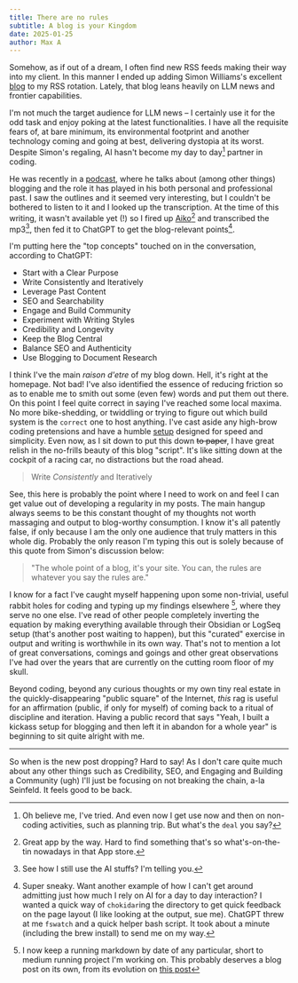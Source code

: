 ```yaml
---
title: There are no rules
subtitle: A blog is your Kingdom
date: 2025-01-25
author: Max A
---
```


<section>

<span class="newthought">Somehow, as if out of a dream</span>, I often find new RSS feeds making their way into my client.
In this manner I ended up adding Simon Williams's excellent [blog](https://simonwillison.net) to my RSS rotation. Lately, that blog leans heavily on LLM news and frontier capabilities.

I'm not much the target audience for LLM news – I certainly use it for the odd task and enjoy poking at the latest functionalities. I have all the requisite fears of, at bare minimum, its environmental footprint and another technology coming and going at best, delivering dystopia at its worst. Despite Simon's regaling, AI hasn't become my day to day[^excuse] partner in coding.

He was recently in a [podcast](https://simonwillison.net/2025/Jan/24/selfish-open-source/), where he talks about (among other things) blogging and the role it has played in his both personal and professional past. I saw the outlines and it seemed very interesting, but I couldn't be bothered to listen to it and I looked up the transcription. At the time of this writing, it wasn't available yet (!) so I fired up [Aiko](https://apps.apple.com/us/app/aiko/id1672085276)[^aiko] and transcribed the mp3[^sneaky], then fed it to ChatGPT to get the blog-relevant points[^sosneaky].

I'm putting here the "top concepts" touched on in the conversation, according to ChatGPT:

- Start with a Clear Purpose
- Write Consistently and Iteratively
- Leverage Past Content
- SEO and Searchability
- Engage and Build Community
- Experiment with Writing Styles
- Credibility and Longevity
- Keep the Blog Central
- Balance SEO and Authenticity
- Use Blogging to Document Research

I think I've the main _raison d'etre_ of my blog down. Hell, it's right at the homepage. Not bad! I've also identified the essence of reducing friction so as to enable me to smith out some (even few) words and put them out there. On this point I feel quite correct in saying I've reached some local maxima. No more bike-shedding, or twiddling or trying to figure out which build system is the `correct` one to host anything. I've cast aside any high-brow coding pretensions and have a humble [setup](https://github.com/maxArturo/maxarturo.github.io) designed for speed and simplicity. Even now, as I sit down to put this down ~~to paper~~, I have great relish in the no-frills beauty of this blog "script". It's like sitting down at the cockpit of a racing car, no distractions but the road ahead.

> Write _Consistently_ and Iteratively

See, this here is probably the point where I need to work on and feel I can get value out of developing a regularity in my posts. The main hangup always seems to be this constant thought of my thoughts not worth massaging and output to blog-worthy consumption. I know it's all patently false, if only because I am the only one audience that truly matters in this whole dig. Probably the only reason I'm typing this out is solely because of this quote from Simon's discussion below:

> "The whole point of a blog, it's your site. You can, the rules are whatever you say the rules are."

I know for a fact I've caught myself happening upon some non-trivial, useful rabbit holes for coding and typing up my findings elsewhere [^notes], where they serve no one else. I've read of other people completely inverting the equation by making everything available through their Obsidian or LogSeq setup (that's another post waiting to happen), but this "curated" exercise in output and writing is worthwhile in its own way. That's not to mention a lot of great conversations, comings and goings and other great observations I've had over the years that are currently on the cutting room floor of my skull.

Beyond coding, beyond any curious thoughts or my own tiny real estate in the quickly-disappearing "public square" of the Internet, _this_ rag is useful for an affirmation (public, if only for myself) of coming back to a ritual of discipline and iteration. Having a public record that says "Yeah, I built a kickass setup for blogging and then left it in abandon for a whole year" is beginning to sit quite alright with me.

---

<span class="newthought">So when is the new post dropping?</span> Hard to say! As I don't care quite much about any other things such as Credibility, SEO, and Engaging and Building a Community (ugh) I'll just be focusing on not breaking the chain, a-la Seinfeld. It feels good to be back.

[^excuse]: Oh believe me, I've tried. And even now I get use now and then on non-coding activities, such as planning trip. But what's the `deal` you say?

[^sneaky]: See how I still use the AI stuffs? I'm telling you.

[^sosneaky]: Super sneaky. Want another example of how I can't get around admitting just how much I rely on AI for a day to day interaction? I wanted a quick way of `chokidar`ing the directory to get quick feedback on the page layout (I like looking at the output, sue me). ChatGPT threw at me `fswatch` and a quick helper bash script. It took about a minute (including the brew install) to send me on my way.

[^notes]: I now keep a running markdown by date of any particular, short to medium running project I'm working on. This probably deserves a blog post on its own, from its evolution on [this post](./2020-05-20-org-mode-text-blocks.html)

[^aiko]: Great app by the way. Hard to find something that's so what's-on-the-tin nowadays in that App store.

</section>

